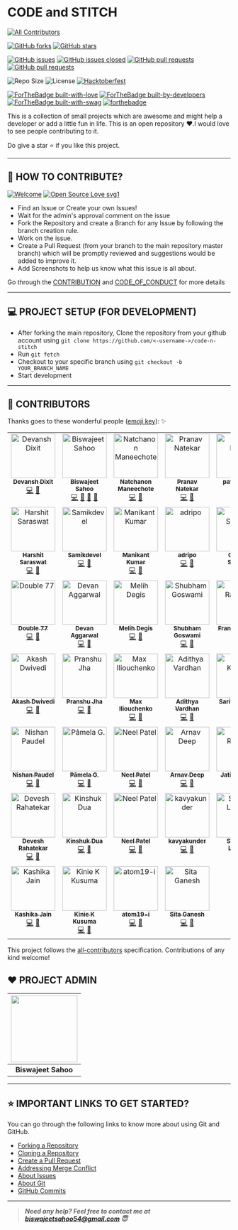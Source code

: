 # CODE and STITCH 
<!-- ALL-CONTRIBUTORS-BADGE:START - Do not remove or modify this section -->
[![All Contributors](https://img.shields.io/badge/all_contributors-64-orange.svg?style=flat-square)](#contributors-)
<!-- ALL-CONTRIBUTORS-BADGE:END -->

<!-- ALL-CONTRIBUTORS-BADGE:START - Do not remove or modify this section -->
<!-- [![All Contributors](https://img.shields.io/badge/all_contributors-24-orange.svg?style=flat-square)](#contributors-) --->
<!-- ALL-CONTRIBUTORS-BADGE:END -->
[![GitHub forks](https://img.shields.io/github/forks/bislara/code-n-stitch.svg?style=social&label=Fork&maxAge=2592000)](https://gitHub.com/bislara/code-n-stitch/network/)
[![GitHub stars](https://img.shields.io/github/stars/bislara/code-n-stitch.svg?style=social&label=Star&maxAge=2592000)](https://bislara/code-n-stitch/stargazers/)


[![GitHub issues](https://img.shields.io/github/issues/bislara/code-n-stitch.svg)](https://github.com/bislara/code-n-stitch/issues)
[![GitHub issues closed](https://img.shields.io/github/issues-closed/bislara/code-n-stitch.svg)](https://github.com/bislara/code-n-stitch/issues?q=is%3Aissue+is%3Aclosed)
[![GitHub pull requests](https://img.shields.io/github/issues-pr/bislara/code-n-stitch.svg)](https://github.com/bislara/code-n-stitch/pulls)
[![GitHub pull requests](https://img.shields.io/github/issues-pr-closed/bislara/code-n-stitch.svg)](https://github.com/bislara/code-n-stitch/pulls?q=is%3Apr+is%3Aclosed)


![Repo Size](https://img.shields.io/github/repo-size/bislara/code-n-stitch.svg)
![License](https://img.shields.io/github/license/bislara/code-n-stitch.svg)
[![Hacktoberfest](https://img.shields.io/github/hacktoberfest/2020/bislara/code-n-stitch?suggestion_label=help%20wanted.svg)](https://github.com/bislara/code-n-stitch/issues)


[![ForTheBadge built-with-love](http://ForTheBadge.com/images/badges/built-with-love.svg)](http://ForTheBadge.com)
[![ForTheBadge built-by-developers](http://ForTheBadge.com/images/badges/built-by-developers.svg)](http://ForTheBadge.com)
[![ForTheBadge built-with-swag](http://ForTheBadge.com/images/badges/built-with-swag.svg)](http://ForTheBadge.com)
[![forthebadge](https://forthebadge.com/images/badges/open-source.svg)](https://forthebadge.com)
<!--[![ForTheBadge makes-people-smile](http://ForTheBadge.com/images/badges/makes-people-smile.svg)](http://ForTheBadge.com) -->

This is a collection of small projects which are awesome and might help a developer or add a little fun in life. 
This is an open repository ❤️.I would love to see people contributing to it.

Do give a star ⭐ if you like this project. 

---

## 🤝 HOW TO CONTRIBUTE?

[![Welcome](https://img.shields.io/badge/PRs-welcome-brightgreen.svg?style=flat-square)]()
[![Open Source Love svg1](https://badges.frapsoft.com/os/v1/open-source.svg?v=103)](https://github.com/ellerbrock/open-source-badges/)

- Find an Issue or Create your own Issues!
- Wait for the admin's approval comment on the issue 
- Fork the Repository and create a Branch for any Issue by following the branch creation rule.
- Work on the issue.
- Create a Pull Request (from your branch to the main repository master branch) which will be promptly reviewed and suggestions would be added to improve it.
- Add Screenshots to help us know what this issue is all about.

Go through the [CONTRIBUTION](https://github.com/bislara/code-n-stitch/blob/master/CONTRIBUTING.md) and [CODE_OF_CONDUCT](https://github.com/bislara/code-n-stitch/blob/master/CODE_OF_CONDUCT.md) for more details

---

## 💻 PROJECT SETUP (FOR DEVELOPMENT)
* After forking the main repository, Clone the repository from your github account using `git clone https://github.com/<-username->/code-n-stitch`
* Run `git fetch`
* Checkout to your specific branch using `git checkout -b YOUR_BRANCH_NAME`
* Start development

---

## 💪 CONTRIBUTORS

Thanks goes to these wonderful people ([emoji key](https://allcontributors.org/docs/en/emoji-key)): ✨

<!-- ALL-CONTRIBUTORS-LIST:START - Do not remove or modify this section -->
<!-- prettier-ignore-start -->
<!-- markdownlint-disable -->
<table>
  <tbody>
    <tr>
      <td align="center" valign="top" width="10%"><a href="https://github.com/DevanshD3"><img src="https://avatars1.githubusercontent.com/u/64734319?v=4?s=100" width="100px;" alt="Devansh Dixit"/><br /><sub><b>Devansh Dixit</b></sub></a><br /><a href="https://github.com/bislara/code-n-stitch/commits?author=DevanshD3" title="Code">💻</a> <a href="https://github.com/bislara/code-n-stitch/commits?author=DevanshD3" title="Documentation">📖</a></td>
      <td align="center" valign="top" width="10%"><a href="https://github.com/bislara"><img src="https://avatars1.githubusercontent.com/u/35392585?v=4?s=100" width="100px;" alt="Biswajeet Sahoo"/><br /><sub><b>Biswajeet Sahoo</b></sub></a><br /><a href="https://github.com/bislara/code-n-stitch/commits?author=bislara" title="Code">💻</a> <a href="https://github.com/bislara/code-n-stitch/commits?author=bislara" title="Documentation">📖</a> <a href="#maintenance-bislara" title="Maintenance">🚧</a> <a href="https://github.com/bislara/code-n-stitch/pulls?q=is%3Apr+reviewed-by%3Abislara" title="Reviewed Pull Requests">👀</a></td>
      <td align="center" valign="top" width="10%"><a href="https://github.com/Volku"><img src="https://avatars2.githubusercontent.com/u/24636605?v=4?s=100" width="100px;" alt="Natchanon Maneechote"/><br /><sub><b>Natchanon Maneechote</b></sub></a><br /><a href="https://github.com/bislara/code-n-stitch/commits?author=Volku" title="Code">💻</a> <a href="https://github.com/bislara/code-n-stitch/commits?author=Volku" title="Documentation">📖</a></td>
      <td align="center" valign="top" width="10%"><a href="http://pranav6670.github.io"><img src="https://avatars1.githubusercontent.com/u/31882923?v=4?s=100" width="100px;" alt="Pranav  Natekar"/><br /><sub><b>Pranav  Natekar</b></sub></a><br /><a href="https://github.com/bislara/code-n-stitch/commits?author=pranav6670" title="Code">💻</a> <a href="https://github.com/bislara/code-n-stitch/commits?author=pranav6670" title="Documentation">📖</a></td>
      <td align="center" valign="top" width="10%"><a href="https://github.com/kamil200"><img src="https://avatars1.githubusercontent.com/u/38882087?v=4?s=100" width="100px;" alt="patel kamil"/><br /><sub><b>patel kamil</b></sub></a><br /><a href="https://github.com/bislara/code-n-stitch/commits?author=kamil200" title="Code">💻</a> <a href="https://github.com/bislara/code-n-stitch/commits?author=kamil200" title="Documentation">📖</a></td>
      <td align="center" valign="top" width="10%"><a href="https://github.com/iamlordutkarsh"><img src="https://avatars0.githubusercontent.com/u/48874181?v=4?s=100" width="100px;" alt="iamlordutkarsh"/><br /><sub><b>iamlordutkarsh</b></sub></a><br /><a href="https://github.com/bislara/code-n-stitch/commits?author=iamlordutkarsh" title="Code">💻</a> <a href="https://github.com/bislara/code-n-stitch/commits?author=iamlordutkarsh" title="Documentation">📖</a></td>
      <td align="center" valign="top" width="10%"><a href="http://girikishore.me"><img src="https://avatars2.githubusercontent.com/u/48059119?v=4?s=100" width="100px;" alt="P Giri Kishore"/><br /><sub><b>P Giri Kishore</b></sub></a><br /><a href="https://github.com/bislara/code-n-stitch/commits?author=pgirikishore" title="Code">💻</a> <a href="https://github.com/bislara/code-n-stitch/commits?author=pgirikishore" title="Documentation">📖</a></td>
      <td align="center" valign="top" width="10%"><a href="https://github.com/CodeSadhu"><img src="https://avatars0.githubusercontent.com/u/11538660?v=4?s=100" width="100px;" alt="Atharva Patwardhan"/><br /><sub><b>Atharva Patwardhan</b></sub></a><br /><a href="https://github.com/bislara/code-n-stitch/commits?author=CodeSadhu" title="Code">💻</a> <a href="https://github.com/bislara/code-n-stitch/commits?author=CodeSadhu" title="Documentation">📖</a></td>
      <td align="center" valign="top" width="10%"><a href="https://github.com/djeni98"><img src="https://avatars2.githubusercontent.com/u/25268297?v=4?s=100" width="100px;" alt="Djenifer"/><br /><sub><b>Djenifer</b></sub></a><br /><a href="https://github.com/bislara/code-n-stitch/commits?author=djeni98" title="Code">💻</a> <a href="https://github.com/bislara/code-n-stitch/commits?author=djeni98" title="Documentation">📖</a></td>
      <td align="center" valign="top" width="10%"><a href="https://github.com/BatoolMM"><img src="https://avatars1.githubusercontent.com/u/53487593?v=4?s=100" width="100px;" alt="Batool"/><br /><sub><b>Batool</b></sub></a><br /><a href="https://github.com/bislara/code-n-stitch/commits?author=BatoolMM" title="Code">💻</a> <a href="https://github.com/bislara/code-n-stitch/commits?author=BatoolMM" title="Documentation">📖</a></td>
    </tr>
    <tr>
      <td align="center" valign="top" width="10%"><a href="https://harshit-saraswat.github.io/css-personal-cv/"><img src="https://avatars0.githubusercontent.com/u/41959164?v=4?s=100" width="100px;" alt="Harshit Saraswat"/><br /><sub><b>Harshit Saraswat</b></sub></a><br /><a href="https://github.com/bislara/code-n-stitch/commits?author=harshit-saraswat" title="Code">💻</a> <a href="https://github.com/bislara/code-n-stitch/commits?author=harshit-saraswat" title="Documentation">📖</a></td>
      <td align="center" valign="top" width="10%"><a href="https://github.com/Samikdevel"><img src="https://avatars3.githubusercontent.com/u/50578500?v=4?s=100" width="100px;" alt="Samikdevel"/><br /><sub><b>Samikdevel</b></sub></a><br /><a href="https://github.com/bislara/code-n-stitch/commits?author=Samikdevel" title="Code">💻</a> <a href="https://github.com/bislara/code-n-stitch/commits?author=Samikdevel" title="Documentation">📖</a></td>
      <td align="center" valign="top" width="10%"><a href="http://manikant.herokuapp.com/"><img src="https://avatars1.githubusercontent.com/u/52333306?v=4?s=100" width="100px;" alt="Manikant Kumar"/><br /><sub><b>Manikant Kumar</b></sub></a><br /><a href="https://github.com/bislara/code-n-stitch/commits?author=devil-cyber" title="Code">💻</a> <a href="https://github.com/bislara/code-n-stitch/commits?author=devil-cyber" title="Documentation">📖</a></td>
      <td align="center" valign="top" width="10%"><a href="https://github.com/adripo"><img src="https://avatars1.githubusercontent.com/u/26493496?v=4?s=100" width="100px;" alt="adripo"/><br /><sub><b>adripo</b></sub></a><br /><a href="https://github.com/bislara/code-n-stitch/commits?author=adripo" title="Code">💻</a> <a href="https://github.com/bislara/code-n-stitch/commits?author=adripo" title="Documentation">📖</a></td>
      <td align="center" valign="top" width="10%"><a href="https://github.com/gs202"><img src="https://avatars0.githubusercontent.com/u/46564521?v=4?s=100" width="100px;" alt="Gabriel Shekler"/><br /><sub><b>Gabriel Shekler</b></sub></a><br /><a href="https://github.com/bislara/code-n-stitch/commits?author=gs202" title="Code">💻</a> <a href="https://github.com/bislara/code-n-stitch/commits?author=gs202" title="Documentation">📖</a></td>
      <td align="center" valign="top" width="10%"><a href="https://vighnesh-responsive.netlify.app/"><img src="https://avatars1.githubusercontent.com/u/52296623?v=4?s=100" width="100px;" alt="Vighnesh Deep Sharan"/><br /><sub><b>Vighnesh Deep Sharan</b></sub></a><br /><a href="https://github.com/bislara/code-n-stitch/commits?author=vighneshdeepweb" title="Code">💻</a> <a href="https://github.com/bislara/code-n-stitch/commits?author=vighneshdeepweb" title="Documentation">📖</a></td>
      <td align="center" valign="top" width="10%"><a href="http://ronanren.github.io"><img src="https://avatars0.githubusercontent.com/u/41382112?v=4?s=100" width="100px;" alt="Ronan"/><br /><sub><b>Ronan</b></sub></a><br /><a href="https://github.com/bislara/code-n-stitch/commits?author=ronanren" title="Code">💻</a> <a href="https://github.com/bislara/code-n-stitch/commits?author=ronanren" title="Documentation">📖</a></td>
      <td align="center" valign="top" width="10%"><a href="https://github.com/namanshah01"><img src="https://avatars1.githubusercontent.com/u/64421164?v=4?s=100" width="100px;" alt="Naman Shah"/><br /><sub><b>Naman Shah</b></sub></a><br /><a href="https://github.com/bislara/code-n-stitch/commits?author=namanshah01" title="Code">💻</a> <a href="https://github.com/bislara/code-n-stitch/commits?author=namanshah01" title="Documentation">📖</a></td>
      <td align="center" valign="top" width="10%"><a href="http://aliferous.xyz/"><img src="https://avatars2.githubusercontent.com/u/67703407?v=4?s=100" width="100px;" alt="Aniket Pal"/><br /><sub><b>Aniket Pal</b></sub></a><br /><a href="https://github.com/bislara/code-n-stitch/commits?author=Aniket762" title="Code">💻</a> <a href="https://github.com/bislara/code-n-stitch/commits?author=Aniket762" title="Documentation">📖</a></td>
      <td align="center" valign="top" width="10%"><a href="https://github.com/megabyte98"><img src="https://avatars0.githubusercontent.com/u/61015154?v=4?s=100" width="100px;" alt="megabyte98"/><br /><sub><b>megabyte98</b></sub></a><br /><a href="https://github.com/bislara/code-n-stitch/commits?author=megabyte98" title="Code">💻</a> <a href="https://github.com/bislara/code-n-stitch/commits?author=megabyte98" title="Documentation">📖</a></td>
    </tr>
    <tr>
      <td align="center" valign="top" width="10%"><a href="https://github.com/Double77x"><img src="https://avatars2.githubusercontent.com/u/1360313?v=4?s=100" width="100px;" alt="Double 77"/><br /><sub><b>Double 77</b></sub></a><br /><a href="https://github.com/bislara/code-n-stitch/commits?author=Double77x" title="Code">💻</a> <a href="https://github.com/bislara/code-n-stitch/commits?author=Double77x" title="Documentation">📖</a></td>
      <td align="center" valign="top" width="10%"><a href="https://github.com/devanaggarwal"><img src="https://avatars2.githubusercontent.com/u/42859208?v=4?s=100" width="100px;" alt="Devan Aggarwal"/><br /><sub><b>Devan Aggarwal</b></sub></a><br /><a href="https://github.com/bislara/code-n-stitch/commits?author=devanaggarwal" title="Code">💻</a> <a href="https://github.com/bislara/code-n-stitch/commits?author=devanaggarwal" title="Documentation">📖</a></td>
      <td align="center" valign="top" width="10%"><a href="https://github.com/mdegis"><img src="https://avatars0.githubusercontent.com/u/1271373?v=4?s=100" width="100px;" alt="Melih Degis"/><br /><sub><b>Melih Degis</b></sub></a><br /><a href="https://github.com/bislara/code-n-stitch/commits?author=mdegis" title="Code">💻</a> <a href="https://github.com/bislara/code-n-stitch/commits?author=mdegis" title="Documentation">📖</a></td>
      <td align="center" valign="top" width="10%"><a href="https://github.com/shubham2704"><img src="https://avatars2.githubusercontent.com/u/40126673?v=4?s=100" width="100px;" alt="Shubham Goswami"/><br /><sub><b>Shubham Goswami</b></sub></a><br /><a href="https://github.com/bislara/code-n-stitch/commits?author=shubham2704" title="Code">💻</a> <a href="https://github.com/bislara/code-n-stitch/commits?author=shubham2704" title="Documentation">📖</a></td>
      <td align="center" valign="top" width="10%"><a href="http://fransramirez.hol.es"><img src="https://avatars1.githubusercontent.com/u/5842109?v=4?s=100" width="100px;" alt="Frans Ramirez"/><br /><sub><b>Frans Ramirez</b></sub></a><br /><a href="https://github.com/bislara/code-n-stitch/commits?author=Frans06" title="Code">💻</a> <a href="https://github.com/bislara/code-n-stitch/commits?author=Frans06" title="Documentation">📖</a></td>
      <td align="center" valign="top" width="10%"><a href="https://cyrili.co"><img src="https://avatars3.githubusercontent.com/u/19289022?v=4?s=100" width="100px;" alt="JP Damas"/><br /><sub><b>JP Damas</b></sub></a><br /><a href="https://github.com/bislara/code-n-stitch/commits?author=cyrilico" title="Code">💻</a> <a href="https://github.com/bislara/code-n-stitch/commits?author=cyrilico" title="Documentation">📖</a></td>
      <td align="center" valign="top" width="10%"><a href="https://peteranyaogu.me"><img src="https://avatars1.githubusercontent.com/u/53627398?v=4?s=100" width="100px;" alt="peso"/><br /><sub><b>peso</b></sub></a><br /><a href="https://github.com/bislara/code-n-stitch/commits?author=peteruche21" title="Code">💻</a> <a href="https://github.com/bislara/code-n-stitch/commits?author=peteruche21" title="Documentation">📖</a></td>
      <td align="center" valign="top" width="10%"><a href="https://github.com/Lakshita2002"><img src="https://avatars1.githubusercontent.com/u/51129978?v=4?s=100" width="100px;" alt="Lakshita Mohanty"/><br /><sub><b>Lakshita Mohanty</b></sub></a><br /><a href="https://github.com/bislara/code-n-stitch/commits?author=Lakshita2002" title="Code">💻</a> <a href="https://github.com/bislara/code-n-stitch/commits?author=Lakshita2002" title="Documentation">📖</a></td>
      <td align="center" valign="top" width="10%"><a href="https://github.com/Atharva8"><img src="https://avatars2.githubusercontent.com/u/32236450?v=4?s=100" width="100px;" alt="Atharva"/><br /><sub><b>Atharva</b></sub></a><br /><a href="https://github.com/bislara/code-n-stitch/commits?author=Atharva8" title="Code">💻</a> <a href="https://github.com/bislara/code-n-stitch/commits?author=Atharva8" title="Documentation">📖</a></td>
      <td align="center" valign="top" width="10%"><a href="https://github.com/TestPrab"><img src="https://avatars3.githubusercontent.com/u/59395410?v=4?s=100" width="100px;" alt="TestPrab"/><br /><sub><b>TestPrab</b></sub></a><br /><a href="#tool-TestPrab" title="Tools">🔧</a> <a href="https://github.com/bislara/code-n-stitch/commits?author=TestPrab" title="Documentation">📖</a></td>
    </tr>
    <tr>
      <td align="center" valign="top" width="10%"><a href="https://github.com/bunnysworld"><img src="https://avatars1.githubusercontent.com/u/42912055?v=4?s=100" width="100px;" alt="Akash Dwivedi"/><br /><sub><b>Akash Dwivedi</b></sub></a><br /><a href="https://github.com/bislara/code-n-stitch/commits?author=bunnysworld" title="Code">💻</a> <a href="https://github.com/bislara/code-n-stitch/commits?author=bunnysworld" title="Documentation">📖</a></td>
      <td align="center" valign="top" width="10%"><a href="http://volt9801.github.io/portfolio"><img src="https://avatars0.githubusercontent.com/u/58560660?v=4?s=100" width="100px;" alt="Pranshu Jha"/><br /><sub><b>Pranshu Jha</b></sub></a><br /><a href="https://github.com/bislara/code-n-stitch/commits?author=volt9801" title="Code">💻</a> <a href="https://github.com/bislara/code-n-stitch/commits?author=volt9801" title="Documentation">📖</a></td>
      <td align="center" valign="top" width="10%"><a href="https://github.com/maxily1"><img src="https://avatars1.githubusercontent.com/u/55281456?v=4?s=100" width="100px;" alt="Max Iliouchenko"/><br /><sub><b>Max Iliouchenko</b></sub></a><br /><a href="https://github.com/bislara/code-n-stitch/commits?author=maxily1" title="Code">💻</a> <a href="https://github.com/bislara/code-n-stitch/commits?author=maxily1" title="Documentation">📖</a></td>
      <td align="center" valign="top" width="10%"><a href="https://github.com/im-adithya"><img src="https://avatars1.githubusercontent.com/u/64399555?v=4?s=100" width="100px;" alt="Adithya Vardhan"/><br /><sub><b>Adithya Vardhan</b></sub></a><br /><a href="https://github.com/bislara/code-n-stitch/commits?author=im-adithya" title="Code">💻</a> <a href="https://github.com/bislara/code-n-stitch/commits?author=im-adithya" title="Documentation">📖</a></td>
      <td align="center" valign="top" width="10%"><a href="https://github.com/sarita1124"><img src="https://avatars0.githubusercontent.com/u/54797295?v=4?s=100" width="100px;" alt="Sarita Kumari"/><br /><sub><b>Sarita Kumari</b></sub></a><br /><a href="https://github.com/bislara/code-n-stitch/commits?author=sarita1124" title="Code">💻</a> <a href="https://github.com/bislara/code-n-stitch/commits?author=sarita1124" title="Documentation">📖</a></td>
      <td align="center" valign="top" width="10%"><a href="https://github.com/Riken-Shah"><img src="https://avatars2.githubusercontent.com/u/63820270?v=4?s=100" width="100px;" alt="Riken Shah"/><br /><sub><b>Riken Shah</b></sub></a><br /><a href="https://github.com/bislara/code-n-stitch/commits?author=Riken-Shah" title="Code">💻</a> <a href="https://github.com/bislara/code-n-stitch/commits?author=Riken-Shah" title="Documentation">📖</a></td>
      <td align="center" valign="top" width="10%"><a href="https://github.com/gill876"><img src="https://avatars3.githubusercontent.com/u/43863285?v=4?s=100" width="100px;" alt="Cargill Seiveright"/><br /><sub><b>Cargill Seiveright</b></sub></a><br /><a href="https://github.com/bislara/code-n-stitch/commits?author=gill876" title="Code">💻</a> <a href="https://github.com/bislara/code-n-stitch/commits?author=gill876" title="Documentation">📖</a></td>
      <td align="center" valign="top" width="10%"><a href="http://ritviksharma.in"><img src="https://avatars0.githubusercontent.com/u/28902203?v=4?s=100" width="100px;" alt="ritviksharma3"/><br /><sub><b>ritviksharma3</b></sub></a><br /><a href="https://github.com/bislara/code-n-stitch/commits?author=ritviksharma3" title="Code">💻</a> <a href="https://github.com/bislara/code-n-stitch/commits?author=ritviksharma3" title="Documentation">📖</a></td>
      <td align="center" valign="top" width="10%"><a href="https://github.com/senguyen1011"><img src="https://avatars2.githubusercontent.com/u/52718953?v=4?s=100" width="100px;" alt="Sean Nguyen"/><br /><sub><b>Sean Nguyen</b></sub></a><br /><a href="https://github.com/bislara/code-n-stitch/commits?author=senguyen1011" title="Code">💻</a> <a href="https://github.com/bislara/code-n-stitch/commits?author=senguyen1011" title="Documentation">📖</a></td>
      <td align="center" valign="top" width="10%"><a href="https://github.com/prinsusinghal"><img src="https://avatars0.githubusercontent.com/u/60322217?v=4?s=100" width="100px;" alt="Prateek Agarwal"/><br /><sub><b>Prateek Agarwal</b></sub></a><br /><a href="https://github.com/bislara/code-n-stitch/commits?author=prinsusinghal" title="Code">💻</a> <a href="https://github.com/bislara/code-n-stitch/commits?author=prinsusinghal" title="Documentation">📖</a></td>
    </tr>
    <tr>
      <td align="center" valign="top" width="10%"><a href="https://github.com/nishan7"><img src="https://avatars3.githubusercontent.com/u/17123315?v=4?s=100" width="100px;" alt="Nishan Paudel"/><br /><sub><b>Nishan Paudel</b></sub></a><br /><a href="https://github.com/bislara/code-n-stitch/commits?author=nishan7" title="Code">💻</a> <a href="https://github.com/bislara/code-n-stitch/commits?author=nishan7" title="Documentation">📖</a></td>
      <td align="center" valign="top" width="10%"><a href="https://github.com/gudeliauskaspam"><img src="https://avatars1.githubusercontent.com/u/47401012?v=4?s=100" width="100px;" alt="Pâmela G."/><br /><sub><b>Pâmela G.</b></sub></a><br /><a href="https://github.com/bislara/code-n-stitch/commits?author=gudeliauskaspam" title="Code">💻</a> <a href="https://github.com/bislara/code-n-stitch/commits?author=gudeliauskaspam" title="Documentation">📖</a></td>
      <td align="center" valign="top" width="10%"><a href="https://github.com/m4dummies"><img src="https://avatars1.githubusercontent.com/u/67146120?v=4?s=100" width="100px;" alt="Neel Patel"/><br /><sub><b>Neel Patel</b></sub></a><br /><a href="https://github.com/bislara/code-n-stitch/commits?author=m4dummies" title="Code">💻</a> <a href="https://github.com/bislara/code-n-stitch/commits?author=m4dummies" title="Documentation">📖</a></td>
      <td align="center" valign="top" width="10%"><a href="https://arnav-deep.github.io/"><img src="https://avatars1.githubusercontent.com/u/38394702?v=4?s=100" width="100px;" alt="Arnav Deep"/><br /><sub><b>Arnav Deep</b></sub></a><br /><a href="https://github.com/bislara/code-n-stitch/commits?author=arnav-deep" title="Code">💻</a> <a href="https://github.com/bislara/code-n-stitch/commits?author=arnav-deep" title="Documentation">📖</a></td>
      <td align="center" valign="top" width="10%"><a href="https://github.com/jatin-rathee"><img src="https://avatars0.githubusercontent.com/u/44899844?v=4?s=100" width="100px;" alt="Jatin Rathee"/><br /><sub><b>Jatin Rathee</b></sub></a><br /><a href="https://github.com/bislara/code-n-stitch/commits?author=jatin-rathee" title="Code">💻</a> <a href="https://github.com/bislara/code-n-stitch/commits?author=jatin-rathee" title="Documentation">📖</a></td>
      <td align="center" valign="top" width="10%"><a href="https://github.com/luccas13"><img src="https://avatars.githubusercontent.com/u/79430960?v=4?s=100" width="100px;" alt="Lucas Bracco"/><br /><sub><b>Lucas Bracco</b></sub></a><br /><a href="https://github.com/bislara/code-n-stitch/commits?author=luccas13" title="Code">💻</a> <a href="https://github.com/bislara/code-n-stitch/commits?author=luccas13" title="Documentation">📖</a></td>
      <td align="center" valign="top" width="10%"><a href="https://github.com/dth99"><img src="https://avatars.githubusercontent.com/u/59889069?v=4?s=100" width="100px;" alt="Deepak kumar"/><br /><sub><b>Deepak kumar</b></sub></a><br /><a href="https://github.com/bislara/code-n-stitch/commits?author=dth99" title="Code">💻</a> <a href="https://github.com/bislara/code-n-stitch/commits?author=dth99" title="Documentation">📖</a></td>
      <td align="center" valign="top" width="10%"><a href="https://github.com/UbadahJ"><img src="https://avatars.githubusercontent.com/u/26687928?v=4?s=100" width="100px;" alt="LordChadiwala"/><br /><sub><b>LordChadiwala</b></sub></a><br /><a href="https://github.com/bislara/code-n-stitch/commits?author=UbadahJ" title="Code">💻</a> <a href="https://github.com/bislara/code-n-stitch/commits?author=UbadahJ" title="Documentation">📖</a></td>
      <td align="center" valign="top" width="10%"><a href="https://github.com/shadyskies"><img src="https://avatars.githubusercontent.com/u/47866547?v=4?s=100" width="100px;" alt="Naman Mehta"/><br /><sub><b>Naman Mehta</b></sub></a><br /><a href="https://github.com/bislara/code-n-stitch/commits?author=shadyskies" title="Code">💻</a> <a href="https://github.com/bislara/code-n-stitch/commits?author=shadyskies" title="Documentation">📖</a></td>
      <td align="center" valign="top" width="10%"><a href="https://github.com/hemil26"><img src="https://avatars.githubusercontent.com/u/65175862?v=4?s=100" width="100px;" alt="Hemil Mehta"/><br /><sub><b>Hemil Mehta</b></sub></a><br /><a href="https://github.com/bislara/code-n-stitch/commits?author=hemil26" title="Code">💻</a> <a href="https://github.com/bislara/code-n-stitch/commits?author=hemil26" title="Documentation">📖</a></td>
    </tr>
    <tr>
      <td align="center" valign="top" width="10%"><a href="https://github.com/devesh-2002"><img src="https://avatars.githubusercontent.com/u/79015420?v=4?s=100" width="100px;" alt="Devesh Rahatekar"/><br /><sub><b>Devesh Rahatekar</b></sub></a><br /><a href="https://github.com/bislara/code-n-stitch/commits?author=devesh-2002" title="Code">💻</a> <a href="https://github.com/bislara/code-n-stitch/commits?author=devesh-2002" title="Documentation">📖</a></td>
      <td align="center" valign="top" width="10%"><a href="https://github.com/kinshukdua"><img src="https://avatars.githubusercontent.com/u/57797818?v=4?s=100" width="100px;" alt="Kinshuk Dua"/><br /><sub><b>Kinshuk Dua</b></sub></a><br /><a href="https://github.com/bislara/code-n-stitch/commits?author=kinshukdua" title="Code">💻</a> <a href="https://github.com/bislara/code-n-stitch/commits?author=kinshukdua" title="Documentation">📖</a></td>
      <td align="center" valign="top" width="10%"><a href="https://github.com/itsneelpatel"><img src="https://avatars.githubusercontent.com/u/67146120?v=4?s=100" width="100px;" alt="Neel Patel"/><br /><sub><b>Neel Patel</b></sub></a><br /><a href="https://github.com/bislara/code-n-stitch/commits?author=itsneelpatel" title="Code">💻</a> <a href="https://github.com/bislara/code-n-stitch/commits?author=itsneelpatel" title="Documentation">📖</a></td>
      <td align="center" valign="top" width="10%"><a href="https://github.com/kavyakunder"><img src="https://avatars.githubusercontent.com/u/81958043?v=4?s=100" width="100px;" alt="kavyakunder"/><br /><sub><b>kavyakunder</b></sub></a><br /><a href="https://github.com/bislara/code-n-stitch/commits?author=kavyakunder" title="Code">💻</a> <a href="https://github.com/bislara/code-n-stitch/commits?author=kavyakunder" title="Documentation">📖</a></td>
      <td align="center" valign="top" width="10%"><a href="https://github.com/SarveshLimaye"><img src="https://avatars.githubusercontent.com/u/74766567?v=4?s=100" width="100px;" alt="Sarvesh Limaye"/><br /><sub><b>Sarvesh Limaye</b></sub></a><br /><a href="https://github.com/bislara/code-n-stitch/commits?author=SarveshLimaye" title="Code">💻</a> <a href="https://github.com/bislara/code-n-stitch/commits?author=SarveshLimaye" title="Documentation">📖</a></td>
      <td align="center" valign="top" width="10%"><a href="https://moizrajkotwala.netlify.com"><img src="https://avatars.githubusercontent.com/u/73435031?v=4?s=100" width="100px;" alt="MoiZ"/><br /><sub><b>MoiZ</b></sub></a><br /><a href="https://github.com/bislara/code-n-stitch/commits?author=TechBoyy6" title="Code">💻</a> <a href="https://github.com/bislara/code-n-stitch/commits?author=TechBoyy6" title="Documentation">📖</a></td>
      <td align="center" valign="top" width="10%"><a href="https://github.com/dishantvyas15"><img src="https://avatars.githubusercontent.com/u/54072449?v=4?s=100" width="100px;" alt="Dishant Vyas"/><br /><sub><b>Dishant Vyas</b></sub></a><br /><a href="https://github.com/bislara/code-n-stitch/commits?author=dishantvyas15" title="Code">💻</a> <a href="https://github.com/bislara/code-n-stitch/commits?author=dishantvyas15" title="Documentation">📖</a></td>
      <td align="center" valign="top" width="10%"><a href="https://www.rudranshis.me/"><img src="https://avatars.githubusercontent.com/u/55452780?v=4?s=100" width="100px;" alt="Rudransh Joshi"/><br /><sub><b>Rudransh Joshi</b></sub></a><br /><a href="https://github.com/bislara/code-n-stitch/commits?author=FireHead90544" title="Code">💻</a> <a href="https://github.com/bislara/code-n-stitch/commits?author=FireHead90544" title="Documentation">📖</a></td>
      <td align="center" valign="top" width="10%"><a href="https://github.com/bridyash13"><img src="https://avatars.githubusercontent.com/u/69297997?v=4?s=100" width="100px;" alt="Yash Brid"/><br /><sub><b>Yash Brid</b></sub></a><br /><a href="https://github.com/bislara/code-n-stitch/commits?author=bridyash13" title="Code">💻</a> <a href="https://github.com/bislara/code-n-stitch/commits?author=bridyash13" title="Documentation">📖</a></td>
      <td align="center" valign="top" width="10%"><a href="https://github.com/saisumanthkumar"><img src="https://avatars.githubusercontent.com/u/74057515?v=4?s=100" width="100px;" alt="SAI SUMANTH KUMAR"/><br /><sub><b>SAI SUMANTH KUMAR</b></sub></a><br /><a href="https://github.com/bislara/code-n-stitch/commits?author=saisumanthkumar" title="Code">💻</a> <a href="https://github.com/bislara/code-n-stitch/commits?author=saisumanthkumar" title="Documentation">📖</a></td>
    </tr>
    <tr>
      <td align="center" valign="top" width="10%"><a href="https://github.com/Kashika18"><img src="https://avatars.githubusercontent.com/u/77044673?v=4?s=100" width="100px;" alt="Kashika Jain"/><br /><sub><b>Kashika Jain</b></sub></a><br /><a href="https://github.com/bislara/code-n-stitch/commits?author=Kashika18" title="Code">💻</a> <a href="https://github.com/bislara/code-n-stitch/commits?author=Kashika18" title="Documentation">📖</a></td>
      <td align="center" valign="top" width="10%"><a href="https://github.com/kinkusuma"><img src="https://avatars.githubusercontent.com/u/66422665?v=4?s=100" width="100px;" alt="Kinie K Kusuma"/><br /><sub><b>Kinie K Kusuma</b></sub></a><br /><a href="https://github.com/bislara/code-n-stitch/commits?author=kinkusuma" title="Code">💻</a> <a href="https://github.com/bislara/code-n-stitch/commits?author=kinkusuma" title="Documentation">📖</a></td>
      <td align="center" valign="top" width="10%"><a href="https://github.com/atom19-i"><img src="https://avatars.githubusercontent.com/u/54570007?v=4?s=100" width="100px;" alt="atom19-i"/><br /><sub><b>atom19-i</b></sub></a><br /><a href="https://github.com/bislara/code-n-stitch/commits?author=atom19-i" title="Code">💻</a> <a href="https://github.com/bislara/code-n-stitch/commits?author=atom19-i" title="Documentation">📖</a></td>
      <td align="center" valign="top" width="10%"><a href="https://sitaganesh.netlify.app/"><img src="https://avatars.githubusercontent.com/u/134408638?v=4?s=100" width="100px;" alt="Sita Ganesh"/><br /><sub><b>Sita Ganesh</b></sub></a><br /><a href="https://github.com/bislara/code-n-stitch/commits?author=SitaGanesh" title="Code">💻</a> <a href="https://github.com/bislara/code-n-stitch/commits?author=SitaGanesh" title="Documentation">📖</a></td>
    </tr>
  </tbody>
</table>

<!-- markdownlint-restore -->
<!-- prettier-ignore-end -->

<!-- ALL-CONTRIBUTORS-LIST:END -->

This project follows the [all-contributors](https://github.com/all-contributors/all-contributors) specification. Contributions of any kind welcome!


## ❤️ PROJECT ADMIN

|                                     <a href="https://github.com/bislara"><img src="https://avatars1.githubusercontent.com/u/35392585?s=460&u=84d17486cf01da61c7ebc27143a4de86b02c5457&v=4" width=150px height=150px /></a>                                      |
| :-----------------------------------------------------------------------------------------------------------------------------------------------------------------------------------------------------------------------------------------------------------------: |
|                                                                                      <b>Biswajeet Sahoo</b>

---

## ⭐ IMPORTANT LINKS TO GET STARTED?

You can go through the following links to know more about using Git and GitHub.

- [Forking a Repository](https://help.github.com/en/github/getting-started-with-github/fork-a-repo)
- [Cloning a Repository](https://docs.github.com/en/desktop/contributing-and-collaborating-using-github-desktop/adding-and-cloning-repositories)
- [Create a Pull Request](https://docs.github.com/en/github/collaborating-with-issues-and-pull-requests/creating-a-pull-request)
- [Addressing Merge Conflict](https://docs.github.com/en/github/collaborating-with-issues-and-pull-requests/addressing-merge-conflicts)
- [About Issues](https://docs.github.com/en/github/managing-your-work-on-github/managing-your-work-with-issues)
- [About Git](https://docs.github.com/en/github/using-git)
- [GitHub Commits](https://docs.github.com/en/github/committing-changes-to-your-project)


---

> **_Need any help? Feel free to contact me at [biswajeetsahoo54@gmail.com](mailto:biswajeetsahoo54@gmail.com?Subject=CodenStitch) 😇_**

